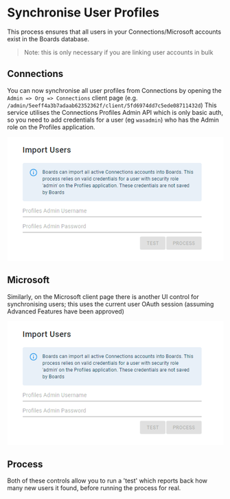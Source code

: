 # Synchronise User Profiles

This process ensures that all users in your Connections/Microsoft accounts exist in the Boards database.
> Note: this is only necessary if you are linking user accounts in bulk

## Connections

You can now synchronise all user profiles from Connections by opening the `Admin => Org => Connections` client page (e.g. `/admin/5eeff4a3b7adaab62352362f/client/5fd6974dd7c5ede08711432d`)
This service utilises the Connections Profiles Admin API which is only basic auth, so you need to add credentials for a user (eg `wasadmin`) who has the Admin role on the Profiles application.

![Connections profile sync](/assets/boards/admin/sync-connections.png)

## Microsoft

Similarly, on the Microsoft client page there is another UI control for synchronising users; this uses the current user OAuth session (assuming Advanced Features have been approved)

![Microsoft profile sync](/assets/boards/admin/sync-connections.png)

## Process
Both of these controls allow you to run a 'test' which reports back how many new users it found, before running the process for real.
